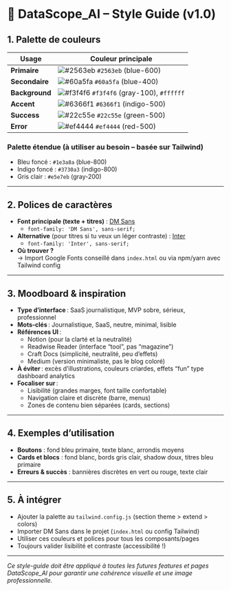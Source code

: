 # 🎨 DataScope_AI – Style Guide (v1.0)

## 1. Palette de couleurs

| Usage           | Couleur principale |
|-----------------|-------------------|
| **Primaire**    | ![#2563eb](https://via.placeholder.com/18/2563eb/000000?text=+) `#2563eb` (blue-600) |
| **Secondaire**  | ![#60a5fa](https://via.placeholder.com/18/60a5fa/000000?text=+) `#60a5fa` (blue-400) |
| **Background**  | ![#f3f4f6](https://via.placeholder.com/18/f3f4f6/000000?text=+) `#f3f4f6` (gray-100), `#ffffff` |
| **Accent**      | ![#6366f1](https://via.placeholder.com/18/6366f1/000000?text=+) `#6366f1` (indigo-500) |
| **Success**     | ![#22c55e](https://via.placeholder.com/18/22c55e/000000?text=+) `#22c55e` (green-500) |
| **Error**       | ![#ef4444](https://via.placeholder.com/18/ef4444/000000?text=+) `#ef4444` (red-500) |

### Palette étendue (à utiliser au besoin – basée sur Tailwind)
- Bleu foncé : `#1e3a8a` (blue-800)
- Indigo foncé : `#3730a3` (indigo-800)
- Gris clair : `#e5e7eb` (gray-200)

---

## 2. Polices de caractères

- **Font principale (texte + titres)** : [DM Sans](https://fonts.google.com/specimen/DM+Sans)
    - `font-family: 'DM Sans', sans-serif;`
- **Alternative** (pour titres si tu veux un léger contraste) : [Inter](https://fonts.google.com/specimen/Inter)
    - `font-family: 'Inter', sans-serif;`
- **Où trouver ?**  
  → Import Google Fonts conseillé dans `index.html` ou via npm/yarn avec Tailwind config

---

## 3. Moodboard & inspiration

- **Type d’interface** : SaaS journalistique, MVP sobre, sérieux, professionnel
- **Mots-clés** : Journalistique, SaaS, neutre, minimal, lisible
- **Références UI** :
    - Notion (pour la clarté et la neutralité)
    - Readwise Reader (interface “tool”, pas “magazine”)
    - Craft Docs (simplicité, neutralité, peu d’effets)
    - Medium (version minimaliste, pas le blog coloré)
- **À éviter** : excès d’illustrations, couleurs criardes, effets “fun” type dashboard analytics
- **Focaliser sur** : 
    - Lisibilité (grandes marges, font taille confortable)
    - Navigation claire et discrète (barre, menus)
    - Zones de contenu bien séparées (cards, sections)

---

## 4. Exemples d’utilisation

- **Boutons** : fond bleu primaire, texte blanc, arrondis moyens
- **Cards et blocs** : fond blanc, bords gris clair, shadow doux, titres bleu primaire
- **Erreurs & succès** : bannières discrètes en vert ou rouge, texte clair

---

## 5. À intégrer

- Ajouter la palette au `tailwind.config.js` (section theme > extend > colors)
- Importer DM Sans dans le projet (`index.html` ou config Tailwind)
- Utiliser ces couleurs et polices pour tous les composants/pages
- Toujours valider lisibilité et contraste (accessibilité !)

---

*Ce style-guide doit être appliqué à toutes les futures features et pages DataScope_AI pour garantir une cohérence visuelle et une image professionnelle.*

